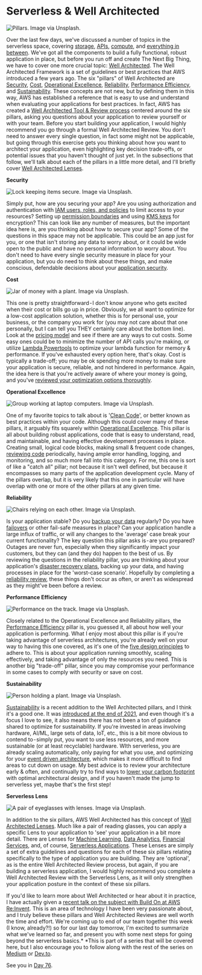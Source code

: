 # Serverless & Well Architected

![Pillars. Image via Unsplash.](images/day75-1.jpg)

Over the last few days, we've discussed a number of topics in the serverless space, covering [storage](https://dev.to/aws-heroes/serverless-storage-50i3), [APIs](https://dev.to/aws-heroes/serverless-apis-5bdp), [compute](https://dev.to/aws-heroes/serverless-compute-3bgo), and [everything in between](https://dev.to/aws-heroes/serverless-orchestration-3879). We've got all the components to build a fully functional, robust application in place, but before you run off and create The Next Big Thing, we have to cover one more crucial topic: [Well Architected](https://aws.amazon.com/architecture/well-architected/?wa-lens-whitepapers.sort-by=item.additionalFields.sortDate&wa-lens-whitepapers.sort-order=desc&wa-guidance-whitepapers.sort-by=item.additionalFields.sortDate&wa-guidance-whitepapers.sort-order=desc). The Well Architected Framework is a set of guidelines or best practices that AWS introduced a few years ago. The six "pillars" of Well Architected are [Security](https://docs.aws.amazon.com/wellarchitected/latest/security-pillar/welcome.html), [Cost](https://docs.aws.amazon.com/wellarchitected/latest/cost-optimization-pillar/welcome.html), [Operational Excellence](https://docs.aws.amazon.com/wellarchitected/latest/operational-excellence-pillar/welcome.html), [Reliability](https://docs.aws.amazon.com/wellarchitected/latest/reliability-pillar/welcome.html), [Performance Efficiency](https://docs.aws.amazon.com/wellarchitected/latest/performance-efficiency-pillar/welcome.html), and [Sustainability](https://docs.aws.amazon.com/wellarchitected/latest/sustainability-pillar/sustainability-pillar.html). These concepts are not new, but by defining them in this way, AWS has established a reference that is easy to use and understand when evaluating your applications for best practices. In fact, AWS has created a [Well Architected Tool & Review process](https://aws.amazon.com/well-architected-tool/) centered around the six pillars, asking you questions about your application to review yourself or with your team. Before you start building your application, I would highly recommend you go through a formal Well Architected Review. You don't need to answer every single question, in fact some might not be applicable, but going through this exercise gets you thinking about how you want to architect your application, even highlighting key decision trade-offs, or potential issues that you haven't thought of just yet. In the subsections that follow, we'll talk about each of the pillars in a little more detail, and I'll briefly cover [Well Architected Lenses](https://docs.aws.amazon.com/wellarchitected/latest/userguide/lenses.html).

**Security**

![Lock keeping items secure. Image via Unsplash.](images/day75-2.jpg)

Simply put, how are you securing your app? Are you using authorization and authentication with [IAM users, roles, and policies](https://docs.aws.amazon.com/IAM/latest/UserGuide/introduction.html) to limit access to your resources? Setting up [permission boundaries](https://docs.aws.amazon.com/IAM/latest/UserGuide/access_policies_boundaries.html) and using [KMS keys](https://aws.amazon.com/kms/) for encryption? This can look like any number of measures, but the important idea here is, are you thinking about how to secure your app? Some of the questions in this space may not be applicable. This could be an app just for you, or one that isn't storing any data to worry about, or it could be wide open to the public and have no personal information to worry about. You don't need to have every single security measure in place for your application, but you do need to think about these things, and make conscious, defendable decisions about your [application security](https://docs.aws.amazon.com/wellarchitected/latest/security-pillar/welcome.html).

**Cost**

![Jar of money with a plant. Image via Unsplash.](images/day75-3.jpg)

This one is pretty straightforward - I don't know anyone who gets excited when their cost or bills go up in price. Obviously, we all want to optimize for a low-cost application solution, whether this is for personal use, your business, or the company you work for (you may not care about that one personally, but I can tell you THEY certainly care about the bottom line). Look at the [pricing model](https://aws.amazon.com/pricing/?aws-products-pricing.sort-by=item.additionalFields.productNameLowercase&aws-products-pricing.sort-order=asc&awsf.Free%20Tier%20Type=*all&awsf.tech-category=*all) and see if there are any ways to cut costs. Some easy ones could be to minimize the number of API calls you're making, or utilize [Lambda Powertools](https://awslabs.github.io/aws-lambda-powertools-python/2.9.1/) to optimize your lambda function for memory & performance. If you've exhausted every option here, that's okay. Cost is typically a trade-off; you may be ok spending more money to make sure your application is secure, reliable, and not hindered in performance. Again, the idea here is that you're actively aware of where your money is going, and you've [reviewed your optimization options thoroughly](https://docs.aws.amazon.com/wellarchitected/latest/cost-optimization-pillar/welcome.html).

**Operational Excellence**

![Group working at laptop computers. Image via Unsplash.](images/day75-4.jpg)

One of my favorite topics to talk about is '[Clean Code](https://www.amazon.com/Clean-Code-Handbook-Software-Craftsmanship/dp/0132350882)', or better known as best practices within your code. Although this could cover many of these pillars, it arguably fits squarely within [Operational Excellence](https://docs.aws.amazon.com/wellarchitected/latest/operational-excellence-pillar/welcome.html). This pillar is all about building robust applications, code that is easy to understand, read, and maintainable, and having effective development processes in place. Creating small, logical code blocks, making small & frequent code changes, [reviewing code](https://about.gitlab.com/topics/version-control/what-is-code-review/#:~:text=Code%20reviews%2C%20also%20known%20as,developers%20learn%20the%20source%20code.) periodically, having ample error handling, logging, and monitoring, and so much more fall into this category. For me, this one is sort of like a "catch all" pillar; not because it isn't well defined, but because it encompasses so many parts of the application development cycle. Many of the pillars overlap, but it is very likely that this one in particular will have overlap with one or more of the other pillars at any given time.

**Reliability**

![Chairs relying on each other. Image via Unsplash.](images/day75-5.jpg)

Is your application stable? Do you [backup your data](https://aws.amazon.com/backup/) regularly? Do you have [failovers](https://docs.aws.amazon.com/whitepapers/latest/web-application-hosting-best-practices/failover-with-aws.html) or other fail-safe measures in place? Can your application handle a large influx of traffic, or will any changes to the 'average' case break your current functionality? The key question this pillar asks is - are you prepared? Outages are never fun, especially when they significantly impact your customers, but they can (and they do) happen to the best of us. By reviewing the questions in the reliability pillar, you are thinking about your application's [disaster recovery plans](https://docs.aws.amazon.com/whitepapers/latest/disaster-recovery-workloads-on-aws/disaster-recovery-options-in-the-cloud.html), backing up your data, and having processes in place for the 'worst-case scenario'. Hopefully by completing a [reliability review](https://docs.aws.amazon.com/wellarchitected/latest/reliability-pillar/welcome.html), these things don't occur as often, or aren't as widespread as they might've been before a review.

**Performance Efficiency**

![Performance on the track. Image via Unsplash.](images/day75-6.jpg)

Closely related to the Operational Excellence and Reliability pillars, the [Performance Efficiency](https://docs.aws.amazon.com/wellarchitected/latest/performance-efficiency-pillar/welcome.html) pillar is, you guessed it, all about how well your application is performing. What I enjoy most about this pillar is if you're taking advantage of serverless architectures, you're already well on your way to having this one covered, as it's one of the [five design principles](https://aws.amazon.com/blogs/apn/the-6-pillars-of-the-aws-well-architected-framework/) to adhere to. This is about your application running smoothly, scaling effectively, and taking advantage of only the resources you need. This is another big "trade-off" pillar, since you may compromise your performance in some cases to comply with security or save on cost.

**Sustainability**

![Person holding a plant. Image via Unsplash.](images/day75-7.jpg)

[Sustainability](https://docs.aws.amazon.com/wellarchitected/latest/sustainability-pillar/sustainability-pillar.html) is a recent addition to the Well Architected pillars, and I think it's a good one. It was [introduced at the end of 2021](https://aws.amazon.com/blogs/aws/sustainability-pillar-well-architected-framework/), and even though it's a focus I love to see, it also means there has not been a ton of guidance shared to optimize for sustainability. If you're invested in areas involving hardware, AI/ML, large sets of data, IoT, etc., this is a bit more obvious to contend to - simply put, you want to use less resources, and more sustainable (or at least recyclable) hardware. WIth serverless, you are already scaling automatically, only paying for what you use, and optimizing for your [event driven architecture](https://aws.amazon.com/event-driven-architecture/), which makes it more difficult to find areas to cut down on usage. My best advice is to review your architecture early & often, and continually try to find ways to [lower your carbon footprint](https://www.nature.org/en-us/get-involved/how-to-help/carbon-footprint-calculator/#:~:text=A%20carbon%20footprint%20is%20the,is%20closer%20to%204%20tons.) with optimal architectural design, and if you haven't made the jump to serverless yet, maybe that's the first step!

**Serverless Lens**

![A pair of eyeglasses with lenses. Image via Unsplash.](images/day75-8.jpg)

In addition to the six pillars, AWS Well Architected has this concept of [Well Architected Lenses](https://docs.aws.amazon.com/wellarchitected/latest/userguide/lenses.html). Much like a pair of reading glasses, you can apply a specific Lens to your application to 'see' your application in a bit more detail. There are Lenses for [Machine Learning](https://docs.aws.amazon.com/wellarchitected/latest/machine-learning-lens/machine-learning-lens.html), [Data Analytics](https://docs.aws.amazon.com/wellarchitected/latest/analytics-lens/analytics-lens.html?did=wp_card&trk=wp_card), [Financial Services](https://docs.aws.amazon.com/wellarchitected/latest/financial-services-industry-lens/welcome.html?did=wp_card&trk=wp_card), and, of course, [Serverless Applications](https://docs.aws.amazon.com/wellarchitected/latest/serverless-applications-lens/welcome.html?did=wp_card&trk=wp_card). These Lenses are simply a set of extra guidelines and questions for each of these six pillars relating specifically to the type of application you are building. They are 'optional', as is the entire Well Architected Review process, but again, if you are building a serverless application, I would highly recommend you complete a Well Architected Review with the Serverless Lens, as it will only strengthen your application posture in the context of these six pillars.

If you'd like to learn more about Well Architected or hear about it in practice, I have actually given a [recent talk on the subject with Build On at AWS Re:Invent](https://www.twitch.tv/videos/1674539542?collection=T1passDrLhdY6Q). This is an area of technology I have been very passionate about, and I truly believe these pillars and Well Architected Reviews are well worth the time and effort. We're coming up to end of our team together this week (I know, already?!) so for our last day tomorrow, I'm excited to summarize what we've learned so far, and present you with some next steps for going beyond the serverless basics.*
*This is part of a series that will be covered here, but I also encourage you to follow along with the rest of the series on [Medium](https://kristiperreault.medium.com/serverless-well-architected-b379d5be10ad) or [Dev.to](https://dev.to/aws-heroes/serverless-well-architected-40jn).

See you in [Day 76](day76.md).
